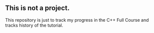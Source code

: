 ## This is not a project.
This repository is just to track my progress in the C++ Full Course and tracks history of the tutorial.

